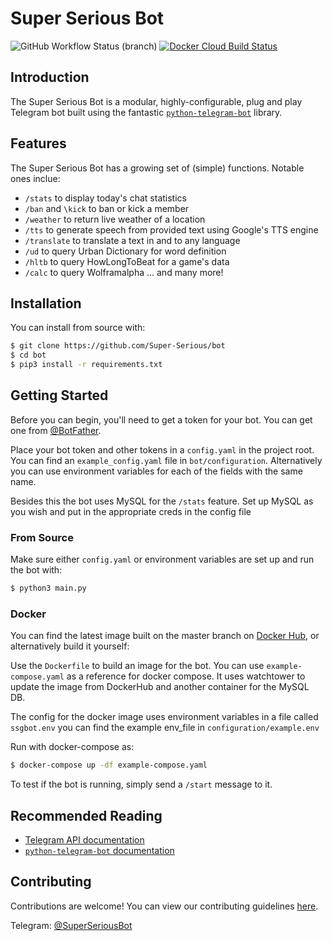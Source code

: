 # Super Serious Bot
![GitHub Workflow Status (branch)](https://img.shields.io/github/workflow/status/Super-Serious/bot/Python%20Build/master?label=Python%20Build&logo=github)
[![Docker Cloud Build Status](https://img.shields.io/docker/cloud/build/superserious/bot?label=Docker%20Build&logo=docker)](https://hub.docker.com/r/superserious/bot)

## Introduction
The Super Serious Bot is a modular, highly-configurable, plug and play Telegram bot built using the fantastic [`python-telegram-bot`](https://github.com/python-telegram-bot/python-telegram-bot) library.

## Features

The Super Serious Bot has a growing set of (simple) functions. Notable ones inclue:
- `/stats` to display today's chat statistics
- `/ban` and `\kick` to ban or kick a member 
- `/weather` to return live weather of a location
- `/tts` to generate speech from provided text using Google's TTS engine
- `/translate` to translate a text in and to any language
- `/ud` to query Urban Dictionary for word definition
- `/hltb` to query HowLongToBeat for a game's data
- `/calc` to query Wolframalpha
... and many more!

## Installation
You can install from source with:
```bash
$ git clone https://github.com/Super-Serious/bot
$ cd bot
$ pip3 install -r requirements.txt
```

## Getting Started

Before you can begin, you'll need to get a token for your bot. You can get one from [@BotFather](https://t.me/botfather).

Place your bot token and other tokens in a `config.yaml` in the project root. You can find an `example_config.yaml` file in `bot/configuration`. Alternatively you can use environment variables for each of the fields with the same name.

Besides this the bot uses MySQL for the `/stats` feature. Set up MySQL as you wish and put in the appropriate creds in the config file

### From Source

Make sure either `config.yaml` or environment variables are set up and run the bot with:

```bash
$ python3 main.py
```

### Docker

You can find the latest image built on the master branch on [Docker Hub](https://hub.docker.com/r/superserious/bot), or alternatively build it yourself:

Use the `Dockerfile` to build an image for the bot. You can use `example-compose.yaml` as a reference for docker compose. It uses watchtower to update the image from DockerHub and another container for the MySQL DB.

The config for the docker image uses environment variables in a file called `ssgbot.env` you can find the example env_file in `configuration/example.env`

Run with docker-compose as:
```bash
$ docker-compose up -df example-compose.yaml
```

To test if the bot is running, simply send a `/start` message to it.

## Recommended Reading

- [Telegram API documentation](https://core.telegram.org/bots/api)
- [`python-telegram-bot` documentation](https://python-telegram-bot.readthedocs.io/)

## Contributing
Contributions are welcome! You can view our contributing guidelines [here](CONTRIBUTING.md).

Telegram: [@SuperSeriousBot](https://t.me/superseriousbot)
